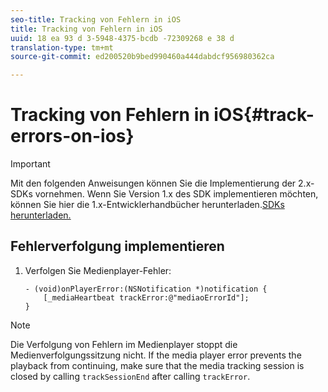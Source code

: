 ```yaml
---
seo-title: Tracking von Fehlern in iOS
title: Tracking von Fehlern in iOS
uuid: 18 ea 93 d 3-5948-4375-bcdb -72309268 e 38 d
translation-type: tm+mt
source-git-commit: ed200520b9bed990460a444dabdcf956980362ca

---
```



# Tracking von Fehlern in iOS{#track-errors-on-ios}

>[!IMPORTANT]
>
>Mit den folgenden Anweisungen können Sie die Implementierung der 2.x-SDKs vornehmen. Wenn Sie Version 1.x des SDK implementieren möchten, können Sie hier die 1.x-Entwicklerhandbücher herunterladen.[SDKs herunterladen.](../../sdk-implement/download-sdks.md)

## Fehlerverfolgung implementieren

1. Verfolgen Sie Medienplayer-Fehler:

   ```
   - (void)onPlayerError:(NSNotification *)notification { 
       [_mediaHeartbeat trackError:@"mediaoErrorId"]; 
   }
   ```

>[!NOTE]
>
>Die Verfolgung von Fehlern im Medienplayer stoppt die Medienverfolgungssitzung nicht. If the media player error prevents the playback from continuing, make sure that the media tracking session is closed by calling `trackSessionEnd` after calling `trackError`.

